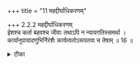 +++
title = "11 महद्दीर्घाधिकरणम्"

+++
2.2.2 महद्दीर्घाधिकरणम्  
ईशश्च कर्ता बहवश्च जीवाः तथाऽपि न न्यायगतिस्समर्था ।  
कार्यानुपायादणुभिर्निरंशैः कार्यत्वतोऽरूपतया च तेषाम् ॥ 16 ॥

<details><summary>टीका</summary>

2.2.2 महद्दीर्घाधिकरणम् The न्याय school admits that God is the efficient cause of the world; and the souls are many. Yet this school is not sound. It is because there can not arise any effect from atoms which are partless and which do not have any material shape. Further the effect is admitted to be distinct from the cause. Notes : In ordinary experience, we find that the characteristics of a cause pervades the effect. And this would be possible only when there is identity between a cause and an effect. Further, the so - called cause according to the न्याय school is atom which is partless. In ordinary experience however, we notice that a cause is composed of parts.
</details>


